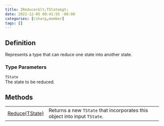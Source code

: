```yaml
---
title: IReducer&lt;TState&gt;
date: 2022-12-05 00:41:55 -08:00
categories: [csharp,member]
tags: []
---
```


## Definition

Represents a type that can reduce one state into another state.

### Type Parameters
`TState`<br />The state to be reduced.
## Methods
<table><tr><td><!--/posts/csharp.member.entitydb.abstractions.reducers.ireducer`1.reduce/--><a href='#'>Reduce(TState)</a></td><td>
Returns a new <code class='language-plaintext highlighter-rouge'>TState</code> that incorporates this object into input
<code class='language-plaintext highlighter-rouge'>TState</code>.
</td></tr></table>

